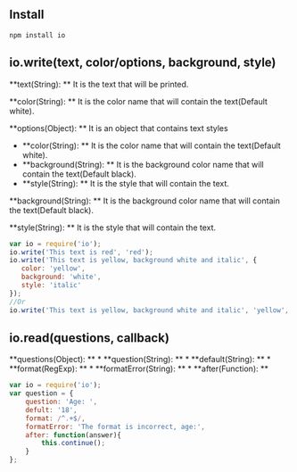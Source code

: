 ## Install
```shell
npm install io
```

## io.write(text, color/options, background, style)

**text(String): ** It is the text that will be printed.

**color(String): ** It is the color name that will contain the text(Default white).

**options(Object): ** It is an object that contains text styles

* **color(String): ** It is the color name that will contain the text(Default white).
* **background(String): ** It is the background color name that will contain the text(Default black).
* **style(String): ** It is the style that will contain the text.

**background(String): ** It is the background color name that will contain the text(Default black).

**style(String): ** It is the style that will contain the text.

```js
var io = require('io');
io.write('This text is red', 'red');
io.write('This text is yellow, background white and italic', {
   color: 'yellow',
   background: 'white',
   style: 'italic'
});
//Or
io.write('This text is yellow, background white and italic', 'yellow', 'white', 'italic');
```

## io.read(questions, callback)

**questions(Object): ** 
	* **question(String): **
	* **default(String): **
	* **format(RegExp): **
	* **formatError(String): **
	* **after(Function): **

```js
var io = require('io');
var question = {
    question: 'Age: ',
    defult: '18',
    format: /^.+$/,
    formatError: 'The format is incorrect, age:',
    after: function(answer){
	    this.continue();
    }
};
```
